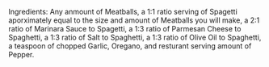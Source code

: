 Ingredients: Any anmount of Meatballs, a 1:1 ratio serving of Spagetti aporximately equal to the size and amount of Meatballs you will make, a 2:1 ratio of Marinara Sauce to Spagetti, a 1:3 ratio of Parmesan Cheese to Spaghetti, a 1:3 ratio of Salt to Spaghetti, a 1:3 ratio of Olive Oil to Spaghetti, a teaspoon of chopped Garlic, Oregano, and resturant serving amount of Pepper.
